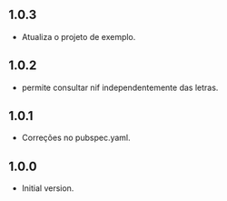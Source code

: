 ## 1.0.3

- Atualiza o projeto de exemplo.

## 1.0.2

- permite consultar nif independentemente das letras.

## 1.0.1

- Correções no pubspec.yaml.

## 1.0.0

- Initial version.
